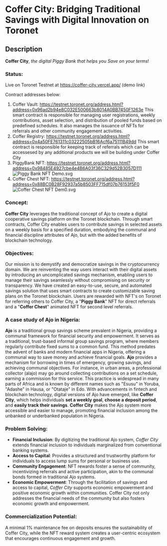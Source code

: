 # Coffer City: Bridging Traditional Savings with Digital Innovation on Toronet
## Description
 **Coffer City**, *the digital Piggy Bank that helps you Save on your terms*!
### Status:
Live on Toronet Testnet at https://coffer-city.vercel.app/ (demo link)

Contract addresses below:
1. Coffer Vault: https://testnet.toronet.org/address.html?address=0x96ad2b94e8C032E500663b8014A0BB7450F1263e
This smart contract is responsible for managing user registrations, weekly contributions, asset selection, and distribution of pooled funds based on predefined schedules. It also manages the issuance of NFTs for referrals and other community engagement activities.
2. Coffer Registry: https://testnet.toronet.org/address.html?address=0x4a50FE761311c03222505bB16Acf6a75111B49dd
This smart contract is responsible for keeping track of referrals which can be accessesed by any additional products we will be building under Coffer City
3. PiggyBank NFT: https://testnet.toronet.org/address.html?address=0x98485E4927cbe4e4B6A03f36C329d52B3057D111
   ![Piggy Bank NFT Demo.svg](https://coffer.city/demo/piggybank.svg)
4. Coffer Chest NFT:  https://testnet.toronet.org/address.html?address=0x88BC0B28F92937a5b8503FF715df07b76153f5F0
   ![Coffer Chest NFT Dem0.svg](https://coffer.city/demo/coffer-chest.svg)

### Concept:
**Coffer City** leverages the traditional concept of Ajo to create a digital cooperative savings platform on the Toronet blockchain. Through smart contracts, Coffer City enables users to contribute savings in selected assets on a weekly basis for a specified duration, embodying the communal and financial discipline attributes of Ajo, but with the added benefits of blockchain technology.

### Objectives:
Our mission is to demystify and democratize savings in the cryptocurrency domain. We are reinventing the way users interact with their digital assets by introducing an uncomplicated savings mechanism, enabling users to manage their savings seamlessly without compromising on security or transparency. We have created an easy-to-use, secure, and automated savings solution that uses smart contracts to create customizable saving plans on the Toronet blockchain. Users are rewarded with NFT's on Toronet for referring others to Coffer City, a "**Piggy Bank**" NFT for direct referrals and a "**Coffer Chest**" animated NFT for second level referrals.

### A case study of Ajo in Nigeria:
 **Ajo** is a traditional group savings scheme prevalent in Nigeria, providing a communal framework for financial security and empowerment. It serves as a traditional, trust-based informal group savings program, where members regularly contribute fixed sums to a common fund. This method predates the advent of banks and modern financial apps in Nigeria, offering a communal way to save money and achieve financial goals.
 **Ajo** provides a mechanism for borrowing in times of emergency, growing savings, and achieving communal objectives. For instance, in urban areas, a professional collector (alajo) may go around collecting contributions on a set schedule, earning a commission for this service.
 This practice is widespread in many parts of Africa and is known by different names such as "Esusu" in Yoruba, "Adashe" in Hausa, or "Otataje" in Edo. With advancements in fintech and blockchain technology, digital versions of Ajo have emerged, like **Coffer City**, which helps individuals **set a weekly goal**, **choose a deposit period**, and **easily track their savings**. **Coffer City** makes the Ajo system more accessible and easier to manage, promoting financial inclusion among the unbanked or underbanked population in Nigeria.

### Problem Solving:
- **Financial Inclusion**: By digitizing the traditional Ajo system, *Coffer City* extends financial inclusion to individuals marginalized from conventional banking systems.
- **Access to Capital**: Provides a structured and trustworthy platform for individuals to access lump sums for personal or business use.
- **Community Engagement**: NFT rewards foster a sense of community, incentivizing referrals and active participation, akin to the communal bonds formed in traditional Ajo systems.
- **Economic Empowerment**: Through the facilitation of savings and access to capital, *Coffer City* supports economic empowerment and positive economic growth within communities.
Coffer City not only addresses the financial needs of the community but also fosters economic growth and empowerment.

### Commercialization Potential:
A minimal 1% maintenance fee on deposits ensures the sustainability of Coffer City, while the NFT reward system creates a user-centric ecosystem that encourages continuous engagement and growth.
 
